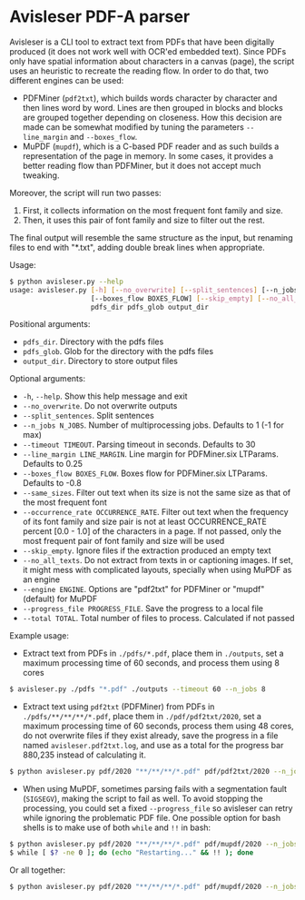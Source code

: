 # Avisleser PDF-A parser

Avisleser is a CLI tool to extract text from PDFs that have been digitally produced (it does not work well with OCR'ed embedded text). Since PDFs only have spatial information about characters in a canvas (page), the script uses an heuristic to recreate the reading flow. In order to do that, two different engines can be used:

- PDFMiner (`pdf2txt`), which builds words character by character and then lines word by word. Lines are then grouped in blocks and blocks are grouped together depending on closeness. How this decision are made can be somewhat modified by tuning the parameters `--line_margin` and `--boxes_flow`.
- MuPDF (`mupdf`), which is a C-based PDF reader and as such builds a representation of the page in memory. In some cases, it provides a better reading flow than PDFMiner, but it does not accept much tweaking.

Moreover, the script will run two passes:

1. First, it collects information on the most frequent font family and size.
2. Then, it uses this pair of font family and size to filter out the rest.

The final output will resemble the same structure as the input, but renaming files to end with "*.txt", adding double break lines when appropriate.

Usage:

```bash
$ python avisleser.py --help
usage: avisleser.py [-h] [--no_overwrite] [--split_sentences] [--n_jobs N_JOBS] [--timeout TIMEOUT] [--line_margin LINE_MARGIN]
                    [--boxes_flow BOXES_FLOW] [--skip_empty] [--no_all_texts] [--engine ENGINE] [--progress_file PROGRESS_FILE] [--total TOTAL]
                    pdfs_dir pdfs_glob output_dir
```

Positional arguments:

- `pdfs_dir`. Directory with the pdfs files
- `pdfs_glob`. Glob for the directory with the pdfs files
- `output_dir`. Directory to store output files

Optional arguments:

- `-h`, `--help`. Show this help message and exit
- `--no_overwrite`. Do not overwrite outputs
- `--split_sentences`. Split sentences
- `--n_jobs N_JOBS`. Number of multiprocessing jobs. Defaults to 1 (-1 for max)
- `--timeout TIMEOUT`. Parsing timeout in seconds. Defaults to 30
- `--line_margin LINE_MARGIN`. Line margin for PDFMiner.six LTParams. Defaults to 0.25
- `--boxes_flow BOXES_FLOW`. Boxes flow for PDFMiner.six LTParams. Defaults to -0.8
- `--same_sizes`. Filter out text when its size is not the same size as that of the most frequent font
- `--occurrence_rate OCCURRENCE_RATE`. Filter out text when the frequency of its font family and size pair is not at least OCCURRENCE_RATE percent [0.0 - 1.0] of the characters in a page. If not passed, only the most frequent pair of font family and size will be used
- `--skip_empty`. Ignore files if the extraction produced an empty text
- `--no_all_texts`. Do not extract from texts in or captioning images. If set, it might mess with complicated layouts, specially when using MuPDF as an engine
- `--engine ENGINE`. Options are "pdf2txt" for PDFMiner or "mupdf" (default) for MuPDF
- `--progress_file PROGRESS_FILE`. Save the progress to a local file
- `--total TOTAL`. Total number of files to process. Calculated if not passed

Example usage:

- Extract text from PDFs in `./pdfs/*.pdf`, place them in `./outputs`, set a maximum processing time of 60 seconds, and process them using 8 cores

```bash
$ avisleser.py ./pdfs "*.pdf" ./outputs --timeout 60 --n_jobs 8
```

- Extract text using `pdf2txt` (PDFMiner) from PDFs in `./pdfs/**/**/**/*.pdf`, place them in `./pdf/pdf2txt/2020`, set a maximum processing time of 60 seconds, process them using 48 cores, do not overwrite files if they exist already, save the progress in a file named `avisleser.pdf2txt.log`, and use as a total for the progress bar 880,235 instead of calculating it.

```bash
$ python avisleser.py pdf/2020 "**/**/**/*.pdf" pdf/pdf2txt/2020 --n_jobs 48 --timeout 60 --engine pdf2txt --no_overwrite --progress_file avisleser.pdf2txt.log --total 880235
```

- When using MuPDF, sometimes parsing fails with a segmentation fault (`SIGSEGV`), making the script to fail as well. To avoid stopping the processing, you could set a fixed `--progress_file` so avisleser can retry while ignoring the problematic PDF file. One possible option for bash shells is to make use of both `while` and `!!` in bash:

```bash
$ python avisleser.py pdf/2020 "**/**/**/*.pdf" pdf/mupdf/2020 --n_jobs 48 --timeout 60 --engine mupdf --no_overwrite --progress_file avisleser.mupdf.log --total 880235
$ while [ $? -ne 0 ]; do (echo "Restarting..." && !! ); done
```

Or all together:

```bash
$ python avisleser.py pdf/2020 "**/**/**/*.pdf" pdf/mupdf/2020 --n_jobs 48 --timeout 60 --engine mupdf --no_overwrite --progress_file avisleser.mupdf.log --total 880235; while [ $? -ne 0 ]; do (echo "Restarting..." && !! ); done
```

